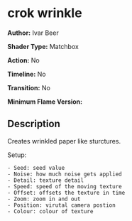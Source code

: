 # crok wrinkle

**Author:** Ivar Beer

**Shader Type:** Matchbox

**Action:** No

**Timeline:** No

**Transition:** No

**Minimum Flame Version:** 


## Description
Creates wrinkled paper like sturctures.

Setup:

    - Seed: seed value
    - Noise: how much noise gets applied
    - Detail: texture detail
    - Speed: speed of the moving texture
    - Offset: offsets the texture in time
    - Zoom: zoom in and out
    - Position: virutal camera postion
    - Colour: colour of texture
